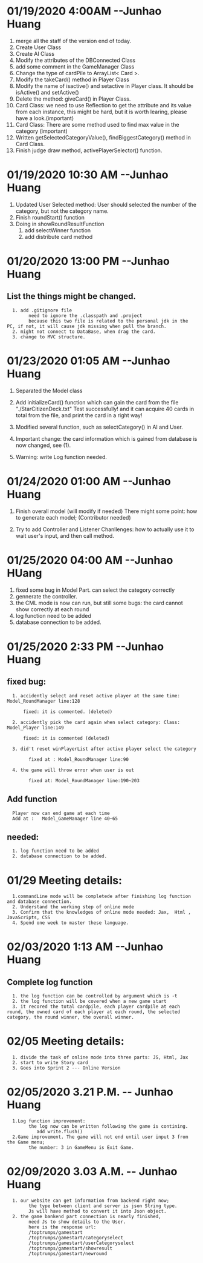 # 01/19/2020 4:00AM   --Junhao Huang
  1. merge all the staff of the version end of today.
  2. Create User Class
  3. Create AI Class
  4. Modify the attributes of the DBConnected Class
  5. add some comment in the GameManager Class
  6. Change the type of cardPile to ArrayList< Card >.
  7. Modify the takeCard() method in Player Class
  8. Modify the name of isactive() and setactive in Player class. It should be isActive() and setActive()
  9. Delete the method: giveCard() in Player Class.
  10. Card Class: we need to use Reflection to get the attribute and its value from each instance, this might be hard, but it is worth learing, please have a look.(important)
  11. Card Class: There are some method used to find max value in the category (important)
  12. Written getSelectedCategoryValue(), findBiggestCategory() method in Card Class.
  13. Finish judge draw method, activePlayerSelector() function.

# 01/19/2020 10:30 AM  --Junhao Huang 
1. Updated User Selected method: User should selected the number of the category, but not the category name.
2. Finish roundStart() function
3. Doing in showRoundResultFunction 
   1. add selectWinner function
   2. add distribute card method

# 01/20/2020 13:00 PM --Junhao Huang
## List the things might be changed.
      1. add .gitignore file
            need to ignore the .classpath and .project
            because this two file is related to the personal jdk in the PC, if not, it will cause jdk missing when pull the branch.
      2. might not connect to DataBase, when drag the card.
      3. change to MVC structure. 

# 01/23/2020 01:05 AM --Junhao Huang
1. Separated the Model class
2. Add initializeCard() function which can gain the card from the file "./StarCitizenDeck.txt"
      Test successfully!
      and it can acquire 40 cards in total from the file, and print the card in a right way!
3. Modified several function, such as selectCategory() in AI and User.

4. Important change:  the card information which is gained from database is now changed, see (1).
5. Warning: write Log function needed. 
      
# 01/24/2020 01:00 AM --Junhao Huang

1. Finish overall model (will modify if needed)
   There might some point:
      how to generate each model; (Contributor needed)

2. Try to add Controller and Listener
   Chanllenges: how to actually use it to wait user's input, and then call method.

# 01/25/2020 04:00 AM --Junhao HUang
1. fixed some bug in Model Part.
       can select the category correctly
2. gennerate the controller.
3. the CML mode is now can run, but still some bugs:
            the card cannot show correctly at each round
4. log function need to be added
5. database connection to be added.

# 01/25/2020 2:33 PM --Junhao Huang

## fixed bug:
      1. accidently select and reset active player at the same time:    Model_RoundManager line:128
     
          fixed: it is commented. (deleted)

      2. accidently pick the card again when select category: Class:    Model_Player line:149 
   
          fixed: it is commented (deleted)

      3. did't reset winPlayerList after active player select the category  
   
            fixed at : Model_RoundManager line:90
      
      4. the game will throw error when user is out
   
            fixed at: Model_RoundManager line:190~203
## Add function
      Player now can end game at each time
      Add at :   Model_GameManager line 40~65

## needed:
      1. log function need to be added
      2. database connection to be added.
   
# 01/29  Meeting details:
      1.commandLine mode will be completede after finishing log function and database connection.
      2. Understand the working step of online mode
      3. Confirm that the knowledges of online mode needed: Jax,  Html , JavaScripts, CSS
      4. Spend one week to master these language.

# 02/03/2020 1:13 AM --Junhao Huang
## Complete log function
      1. the log function can be controlled by argument which is -t
      2. the log function will be covered when a new game start
      3. it recored the total cardpile, each player cardpile at each round, the owned card of each player at each round, the selected category, the round winner, the overall winner. 


# 02/05   Meeting details:
      1. divide the task of online mode into three parts: JS, Html, Jax
      2. start to write Story card
      3. Goes into Sprint 2 --- Online Version

# 02/05/2020 3.21 P.M. -- Junhao Huang
      1.Log function improvement:
            the log now can be written following the game is contining.
               add write.flush()
      2.Game improvement. The game will not end until user input 3 from the Game menu;
            the number: 3 in GameMenu is Exit Game.

# 02/09/2020 3.03 A.M. -- Junhao Huang
      1. our website can get information from backend right now;
            the type between client and server is json String type.
            Js will have method to convert it into Json object.
      2. the game bankend part connection is nearly finished,
            need Js to show details to the User.
            here is the response url:
            /toptrumps/gamestart
            /toptrumps/gamestart/categoryselect
            /toptrumps/gamestart/userCategoryselect
            /toptrumps/gamestart/showresult
            /toptrumps/gamestart/newround